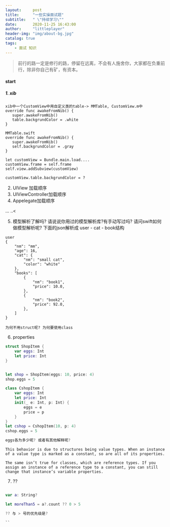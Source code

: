 ```yaml
---
layout:     post
title:      "一些实操面试题"
subtitle:   " \"持续学习\""
date:       2020-11-25 16:43:00
author:     "littleplayer"
header-img: "img/about-bg.jpg"
catalog: true
tags:
    - 面试 知识
---
```


> 前行的路一定是修行的路，停留在远离，不会有人施舍你，大家都在负重前行，除非你自己有矿，有资本。


#### start
##### 1. xib
```
xib中一个CustomView中用自定义类的table-> MMTable, CustomView.m中
override func awakeFromNib() {
   super.awakeFromNib()
   table.backgrundColor = .white
}

MMTable.swift
override func awakeFromNib() {
   super.awakeFromNib()
   self.backgrundColor = .gray
}

let customView = Bundle.main.load....
customView.frame = self.frame
self.view.addSubview(customView)

customView.table.backgrundColor = ?
```

2. UIView 加载顺序
3. UIViewController加载顺序
4. Appelegate加载顺序

... ..<

5. 模型解析了解吗? 请说说你用过的模型解析库?有手动写过吗? 请问swift如何做模型解析呢? 下面的json解析成 user - cat - book结构

```
user
{
	"nm": "mm",
	"age": 16,
	"cat": {
		"nm": "small cat",
		"color": "white"
	},
	"books": [
		{
			"nm": "book1",
			"price": 10.0,
		},
		{
			"nm": "book2",
			"price": 92.0,
		},
	]
}

```

```
为何不用struct呢? 为何要使用class
```

6. properties
```swift
struct ShopItem {
	var eggs: Int
	let price: Int
}


let shop = ShopItem(eggs: 10, price: 4)
shop.eggs = 5

class CshopItem {
	var eggs: Int
	let price: Int
	init(_ e: Int, p: Int) {
		eggs = e
		price = p
	}
}
let cshop = CshopItem(10, p: 4)
cshop.eggs = 5

eggs各为多少呢? 或者有其他解释呢?

```

```
This behavior is due to structures being value types. When an instance of a value type is marked as a constant, so are all of its properties.

The same isn’t true for classes, which are reference types. If you assign an instance of a reference type to a constant, you can still change that instance’s variable properties.
```

7. ??
```swift

var a: String?

let moreThan5 = a?.count ?? 0 > 5

?? 与 > 号的优先级是?

``



